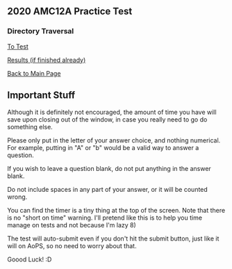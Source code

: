 
## 2020 AMC12A Practice Test

### Directory Traversal

[To Test](https://flashsonic6666.github.io/HandoutClutch/4b7f06ba46b04a1124e84a74e97ba31ccce229b5/practiceAMC12/2020A/test.html)

[Results (if finished already)](https://flashsonic6666.github.io/HandoutClutch/4b7f06ba46b04a1124e84a74e97ba31ccce229b5/practiceAMC12/results.html)

[Back to Main Page](https://flashsonic6666.github.io/HandoutClutch/4b7f06ba46b04a1124e84a74e97ba31ccce229b5/)

## Important Stuff

Although it is definitely not encouraged, the amount of time you have will save upon closing out of the window, in case you really need to go do something else.

Please only put in the letter of your answer choice, and nothing numerical. For example, putting in "A" or "b" would be a valid way to answer a question. 

If you wish to leave a question blank, do not put anything in the answer blank.

Do not include spaces in any part of your answer, or it will be counted wrong.

You can find the timer is a tiny thing at the top of the screen. Note that there is no "short on time" warning. I'll pretend like this is to help you time manage on tests and not because I'm lazy 8)

The test will auto-submit even if you don't hit the submit button, just like it will on AoPS, so no need to worry about that.

Goood Luck! :D
